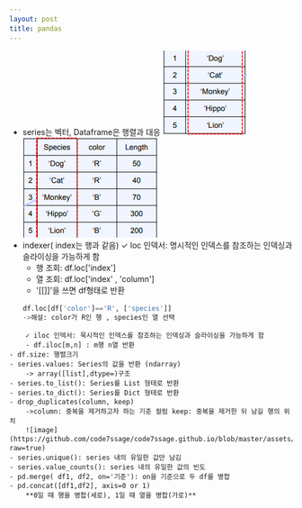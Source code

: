 ```yaml
---
layout: post
title: pandas
---
```


- series는 벡터, Dataframe은 행렬과 대응
     ![image](https://github.com/code7ssage/code7ssage.github.io/blob/master/assets/attached%20file/Pasted%20image%2020240103191156.png?raw=true)
     ![image](https://github.com/code7ssage/code7ssage.github.io/blob/master/assets/attached%20file/Pasted%20image%2020240103191221.png?raw=true)
- indexer( index는 행과 같음)
    ✓ loc 인덱서: 명시적인 인덱스를 참조하는 인덱싱과 슬라이싱을 가능하게 함
     - 행 조회: df.loc['index']
     - 열 조회: df.loc['index' , 'column']
     - '[[]]'을 쓰면 df형태로 반환
     ```python
     df.loc[df['color']=='R', ['species']]
     ->해설: color가 R인 행 , species인 열 선택
```
    ✓ iloc 인덱서: 묵시적인 인덱스를 참조하는 인덱싱과 슬라이싱을 가능하게 함
    - df.iloc[m,n] : m행 n열 반환
- df.size: 행렬크기
- series.values: Series의 값을 반환 (ndarray) 
    -> array([list],dtype=)구조
- series.to_list(): Series를 List 형태로 반환 
- series.to_dict(): Series를 Dict 형태로 반환
- drop_duplicates(column, keep) 
    ->column: 중복을 제거하고자 하는 기준 컬럼 keep: 중복을 제거한 뒤 남길 행의 위치 
    ![image](https://github.com/code7ssage/code7ssage.github.io/blob/master/assets/attached%20file/Pasted%20image%2020240103194546.png?raw=true)
- series.unique(): series 내의 유일한 값만 남김 
- series.value_counts(): series 내의 유일한 값의 빈도
- pd.merge( df1, df2, on='기준'): on을 기준으로 두 df를 병합
- pd.concat([df1,df2], axis=0 or 1) 
    **0일 때 행을 병합(세로), 1일 때 열을 병합(가로)**